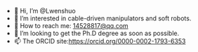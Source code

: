 - 👋 Hi, I’m @Lwenshuo
- 👀 I’m interested in cable-driven manipulators and soft robots.
- 🌱 How to reach me: 14528817@qq.com
- 💞️ I’m looking to get the Ph.D degree as soon as possible.
- 📫 The ORCID site:https://orcid.org/0000-0002-1793-6353

<!---
Lwenshuo/Lwenshuo is a ✨ special ✨ repository because its `README.md` (this file) appears on your GitHub profile.
You can click the Preview link to take a look at your changes.
--->
